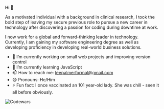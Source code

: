 Hi 👋

As a motivated individual with a background in clinical research, I took the bold step of leaving my secure previous role to pursue a new career in technology after discovering a passion for coding during downtime at work. 

I now work for a global and forward-thinking leader in technology. Currently, I am gaining my software engineering degree as well as developing proficiency in developing real-world business solutions.

- 🔭 I’m currently working on small web projects and improving version control
- 🌱 I’m currently learning JavaScript
- 📫 How to reach me: leepalmerformal@gmail.com
- 😄 Pronouns: He/Him
- ⚡ Fun fact: I once vaccinated an 101 year-old lady. She was chill - seen it all before obviously.

![Codewars](https://github.r2v.ch/codewars?user=leepal)
